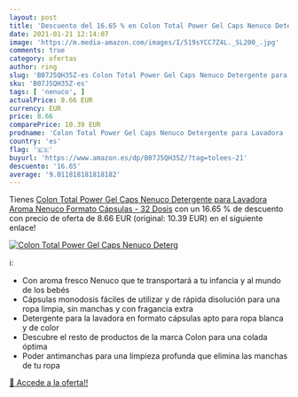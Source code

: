 ```yaml
---
layout: post
title: 'Descuento del 16.65 % en Colon Total Power Gel Caps Nenuco Deterg'
date: 2021-01-21 12:14:07
image: 'https://m.media-amazon.com/images/I/519sYCC7Z4L._SL200_.jpg'
comments: true
category: ofertas
author: ring
slug: 'B07J5QH35Z-es Colon Total Power Gel Caps Nenuco Detergente para Lavadora...'
sku: 'B07J5QH35Z-es'
tags: [ 'nenuco', ]
actualPrice: 8.66 EUR
currency: EUR
price: 8.66
comparePrice: 10.39 EUR
prodname: 'Colon Total Power Gel Caps Nenuco Detergente para Lavadora  Aroma Nenuco  Formato Cápsulas - 32 Dosis'
country: 'es'
flag: '🇪🇸'
buyurl: 'https://www.amazon.es/dp/B07J5QH35Z/?tag=tolees-21'
descuento: '16.65'
average: '9.011818181818182'
---
```


Tienes [Colon Total Power Gel Caps Nenuco Detergente para Lavadora  Aroma Nenuco  Formato Cápsulas - 32 Dosis](https://www.amazon.es/dp/B07J5QH35Z/?tag=tolees-21) con un 16.65 % de descuento con precio de oferta de 8.66 EUR (original: 10.39 EUR) en el siguiente enlace!

[![Colon Total Power Gel Caps Nenuco Deterg](https://m.media-amazon.com/images/I/519sYCC7Z4L._SL200_.jpg)](https://www.amazon.es/dp/B07J5QH35Z/?tag=tolees-21)

ℹ️:

- Con aroma fresco Nenuco que te transportará a tu infancia y al mundo de los bebés
- Cápsulas monodosis fáciles de utilizar y de rápida disolución para una ropa limpia, sin manchas y con fragancia extra
- Detergente para la lavadora en formato cápsulas apto para ropa blanca y de color
- Descubre el resto de productos de la marca Colon para una colada óptima
- Poder antimanchas para una limpieza profunda que elimina las manchas de tu ropa

[🛒 Accede a la oferta!!](https://www.amazon.es/dp/B07J5QH35Z/?tag=tolees-21)
